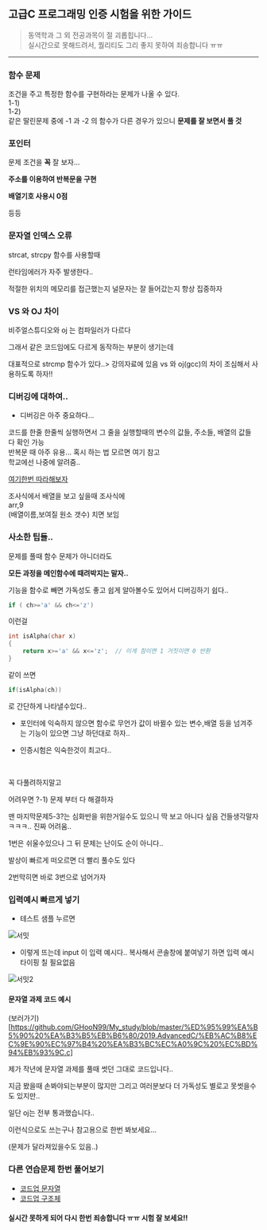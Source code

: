 ## 고급C 프로그래밍 인증 시험을 위한 가이드

> 동역학과 그 외 전공과목이 절 괴롭힙니다... <br>
실시간으로 못해드려서, 퀄리티도 그리 좋지 못하여 죄송합니다 ㅠㅠ

<hr>


### 함수 문제
<p>
  조건을 주고 특정한 함수를 구현하라는 문제가 나올 수 있다.<br>
 1-1)<br>
 1-2)<br>
 같은 딸린문제 중에
	-1 과 -2 의 함수가 다른 경우가 있으니 <b>문제를 잘 보면서 풀 것</b> 
</p>


### 포인터

문제 조건을 **꼭** 잘 보자...

**주소를 이용하여 반복문을 구현**

**배열기호 사용시 0점**

등등




### 문자열 인덱스 오류

strcat, strcpy 함수를 사용할때

런타임에러가 자주 발생한다..

적절한 위치의 메모리를 접근했는지
널문자는 잘 들어갔는지 항상 집중하자 


### VS 와 OJ 차이

비주얼스튜디오와 oj 는 컴파일러가 다르다

그래서 같은 코드임에도 다르게 동작하는 부분이 생기는데

대표적으로 strcmp 함수가 있다..> 강의자료에 있음 vs 와 oj(gcc)의 차이
조심해서 사용하도록 하자!! 




### 디버깅에 대하여..

- 디버깅은 아주 중요하다...

코드를 한줄 한줄씩 실행하면서 
그 줄을 실행할때의 변수의 값들, 주소들, 배열의 값들 다 확인 가능
<br>
반복문 때 아주 유용...
혹시 하는 법 모르면 여기 참고 
<br>
학교에선 나중에 알려줌..

[여기한번 따라해보자](https://stajun.tistory.com/entry/Visual-Studio-2019-%EB%B9%84%EC%A3%BC%EC%96%BC-%EC%8A%A4%ED%8A%9C%EB%94%94%EC%98%A4-2019-%EB%94%94%EB%B2%84%EA%B9%85-%EC%82%AC%EC%9A%A9%ED%95%98%EA%B8%B0)

조사식에서 배열을 보고 싶을때
조사식에
<br>arr,9<br>
(배열이름,보여질 원소 갯수) 치면 보임


### 사소한 팁들..

문제를 풀때 함수 문제가 아니더라도 

**모든 과정을 메인함수에 때려박지는 말자..**

기능을 함수로 빼면 가독성도 좋고
쉽게 알아볼수도 있어서 디버깅하기 쉽다..

```c
if ( ch>='a' && ch<='z') 
```

이런걸 

```c
int isAlpha(char x)
{
	return x>='a' && x<='z';  // 이게 참이면 1 거짓이면 0 반환 
}
```

같이 쓰면 

```c
if(isAlpha(ch)) 
```
로 간단하게 나타낼수있다..

* 포인터에 익숙하지 않으면 함수로 무언가 값이 바뀔수 있는 변수,배열 등을 넘겨주는 기능이 있으면 
그냥 하던대로 하자..


- 인증시험은 익숙한것이 최고다..

<br>

꼭 다풀려하지말고 

어려우면 ?-1) 문제 부터 다 해결하자

맨 마지막문제5-3?는 
심화반을 위한거일수도 있으니 딱 보고 아니다 싶음 건들생각말자 ㅋㅋㅋ.. 진짜 어려움..

1번은 쉬울수있으나 그 뒤 문제는 난이도 순이 아니다..

발상이 빠르게 떠오르면 더 빨리 풀수도 있다

2번막히면 바로 3번으로 넘어가자

### 입력예시 빠르게 넣기

- 테스트 샘플 누르면 

![서밋](https://user-images.githubusercontent.com/53388557/96103553-d1e1db80-0f12-11eb-9e38-307392008418.PNG)

- 이렇게 뜨는데 input 이 입력 예시다.. 복사해서 콘솔창에 붙여넣기 하면 입력 예시 타이핑 칠 필요없음

![서밋2](https://user-images.githubusercontent.com/53388557/96103560-d4443580-0f12-11eb-9f8e-8a744d34db64.PNG)


#### 문자열 과제 코드 예시

(보러가기)[https://github.com/GHooN99/My_study/blob/master/%ED%95%99%EA%B5%90%20%EA%B3%B5%EB%B6%80/2019.AdvancedC/%EB%AC%B8%EC%9E%90%EC%97%B4%20%EA%B3%BC%EC%A0%9C%20%EC%BD%94%EB%93%9C.c]

제가 작년에 문자열 과제를 풀때 썻던 그대로 코드입니다..

지금 봤을때 손봐야되는부분이 많지만 그리고 여러분보다 더 가독성도 별로고 못썻을수도 있지만..

일단 oj는 전부 통과했습니다..

이런식으로도 쓰는구나 참고용으로 한번 봐보세요...

(문제가 달라져있을수도 있음..)



### 다른 연습문제 한번 풀어보기

- [코드업 문자열](https://codeup.kr/problemsetsol.php?psid=32)
- [코드업 구조체](https://codeup.kr/problemsetsol.php?psid=28)


#### 실시간 못하게 되어 다시 한번 죄송합니다 ㅠㅠ 시험 잘 보세요!! 

